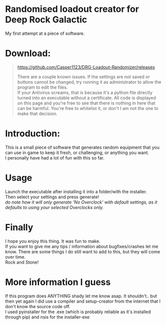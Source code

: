 # Randomised loadout creator for Deep Rock Galactic
My first attempt at a piece of software.

# Download:
> https://github.com/Casper1123/DRG-Loadout-Randomizer/releases
> 
> There are a couple known issues. If the settings are not saved or buttons cannot be changed, try running it as administrator to allow the program to edit the files.\
> If your Antivirus screams, that is because it's a python file directly turned into an executable without a certificate. All code is displayed on this page and you're free to see that there is nothing in here that can be harmful.
> You're free to whitelist it, or don't I am not the one to make that decision.

# Introduction:
This is a small piece of software that generates random equipment that you can use in game to keep it fresh, or challenging, or anything you want.\
I personally have had a lot of fun with this so far.

# Usage
Launch the executable after installing it into a folder/with the installer.\
Then select your settings and press generate!\
*do note how it will only generate 'No Overclock' with default settings, as it defaults to using your selected Overclocks only.*

# Finally
I hope you enjoy this thing. It was fun to make.\
If you want to give me any tips / information about bugfixes/crashes let me know. There are some things I do still want to add to this, but they will come over time.\
Rock and Stone!

# More information I guess
If this program does ANYTHING shady let me know asap. It shouldn't.. but then yet again I did use a compiler and setup-creator from the internet that I don't know the source code off.\
I used pyinstaller for the .exe (which is probably reliable as it's installed through pip) and nsis for the installer-exe